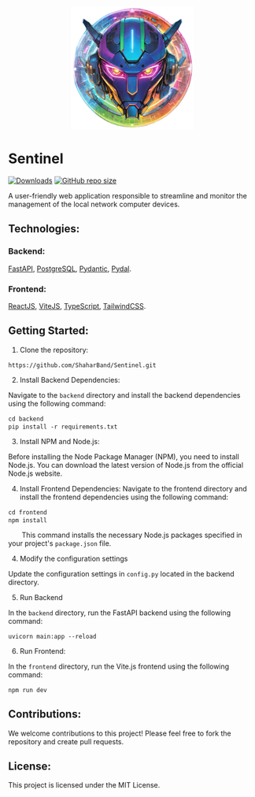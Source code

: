 <div align="center">
  <img src="./logo.png" width="250px" alt="Sentinel Logo" title="Sentinel Logo">
</div>

# Sentinel

[![Downloads](https://img.shields.io/github/downloads/ShaharBand/Sentinel/total.svg)](https://github.com/ShaharBand/Sentinel/releases)
[![GitHub repo size](https://img.shields.io/github/repo-size/ShaharBand/Sentinel.svg)](https://github.com/ShaharBand/Sentinel)

A user-friendly web application responsible to streamline and monitor the management of the local network computer devices.

## Technologies:

### Backend:

[FastAPI](https://github.com/tiangolo/fastapi),
[PostgreSQL](https://github.com/postgres/postgres),
[Pydantic](https://github.com/samuelcolvin/pydantic),
[Pydal](https://github.com/web2py/pydal).

### Frontend:

[ReactJS](https://github.com/facebook/react),
[ViteJS](https://github.com/vitejs/vite),
[TypeScript](https://github.com/microsoft/TypeScript),
[TailwindCSS](https://github.com/tailwindlabs/tailwindcss).


## Getting Started:

1. Clone the repository:

```commandline
https://github.com/ShaharBand/Sentinel.git
```

2. Install Backend Dependencies:

Navigate to the `backend` directory and install the backend dependencies using the following command:

```commandline
cd backend
pip install -r requirements.txt
```

3. Install NPM and Node.js:

Before installing the Node Package Manager (NPM), you need to install Node.js. 
You can download the latest version of Node.js from the official Node.js website.

4. Install Frontend Dependencies:
Navigate to the frontend directory and install the frontend dependencies using the following command:
```commandline
cd frontend
npm install
```
&nbsp;&nbsp;&nbsp;&nbsp;&nbsp;&nbsp;&nbsp;This command installs the necessary Node.js packages specified in your project's `package.json` file.

4. Modify the configuration settings

Update the configuration settings in `config.py` located in the backend directory. 

5. Run Backend

In the `backend` directory, run the FastAPI backend using the following command:
```commandline
uvicorn main:app --reload
```

6. Run Frontend:

In the `frontend` directory, run the Vite.js frontend using the following command:
```commandline
npm run dev
```


## Contributions:

We welcome contributions to this project! Please feel free to fork the repository and create pull requests.

## License:

This project is licensed under the MIT License.
